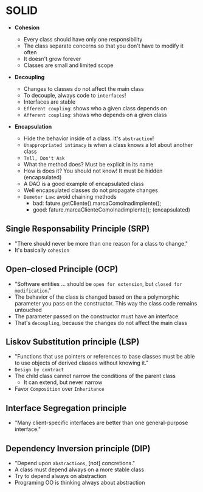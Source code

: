 # SOLID

- **Cohesion**

  - Every class should have only one responsibility
  - The class separate concerns so that you don't have to modify it often
  - It doesn't grow forever
  - Classes are small and limited scope

- **Decoupling**

  - Changes to classes do not affect the main class
  - To decouple, always code to `interfaces`!
  - Interfaces are stable
  - `Efferent coupling`: shows who a given class depends on
  - `Afferent coupling`: shows who depends on a given class

- **Encapsulation**
  - Hide the behavior inside of a class. It's `abstraction`!
  - `Unappropriated intimacy` is when a class knows a lot about another class
  - `Tell, Don't Ask`
  - What the method does? Must be explicit in its name
  - How is does it? You should not know! It must be hidden (encapsulated)
  - A DAO is a good example of encapsulated class
  - Well encapsulated classes do not propagate changes
  - `Demeter Law`: avoid chaining methods
    - bad: fature.getCliente().marcaComoInadimplente();
    - good: fature.marcaClienteComoInadimplente(); (encapsulated)

## Single Responsability Principle (SRP)

- "There should never be more than one reason for a class to change."
- It's basically `cohesion`

## Open–closed Principle (OCP)

- "Software entities ... should be `open for extension`, but `closed for modification`."
- The behavior of the class is changed based on the a polymorphic parameter you pass on the constructor. This way the class code remains untouched
- The parameter passed on the constructor must have an interface
- That's `decoupling`, because the changes do not affect the main class

## Liskov Substitution principle (LSP)

- "Functions that use pointers or references to base classes must be able to use objects of derived classes without knowing it."
- `Design by contract`
- The child class cannot narrow the conditions of the parent class
  - It can extend, but never narrow
- Favor `Composition` over `Inheritance`

## Interface Segregation principle

- "Many client-specific interfaces are better than one general-purpose interface."

## Dependency Inversion principle (DIP)

- "Depend upon `abstractions`, [not] concretions."
- A class must depend always on a more stable class
- Try to depend always on abstraction
- Programing OO is thinking always about abstraction
